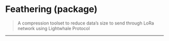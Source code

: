 # Feathering (package)
> A compression toolset to reduce data’s size to send through LoRa network 
> using Lightwhale Protocol
---
